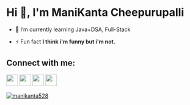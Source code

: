 <h1 align="left">Hi 👋, I'm ManiKanta Cheepurupalli</h1>

- 🌱 I’m currently learning Java+DSA, Full-Stack

- ⚡ Fun fact **I think i'm funny but i'm not.**

## Connect with me:

<p align="left">
<a href = "https://twitter.com/manikanta528"><img src="https://img.icons8.com/fluent/48/000000/twitter.png" width="30px"/></a>
<a href = "https://dribbble.com/manikanta528"><img src="https://img.icons8.com/fluency/344/dribbble.png" width="30px"/></a>
<a href = "https://www.instagram.com/manikanta_63030/"><img src="https://img.icons8.com/fluent/48/000000/instagram-new.png" width="30px"/></a>
<a href = "https://www.linkedin.com/in/manikanta528/"><img src="https://img.icons8.com/fluent/48/000000/linkedin.png" width="30px"/></a>
</p>

<p align="left"> <a href="https://twitter.com/manikanta528" target="blank"><img src="https://img.shields.io/twitter/follow/manikanta528?logo=twitter&style=for-the-badge" alt="manikanta528" /></a> </p>









